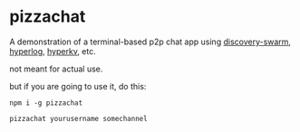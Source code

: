 # pizzachat

A demonstration of a terminal-based p2p chat app using [discovery-swarm](http://npmjs.com/discovery-swarm), [hyperlog](http://npmjs.com/hyperlog), [hyperkv](http://npmjs.com/hyperkv), etc.

not meant for actual use.

but if you are going to use it, do this:

```
npm i -g pizzachat
```

```
pizzachat yourusername somechannel
```
